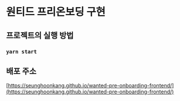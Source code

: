 # 원티드 프리온보딩 구현

## 프로젝트의 실행 방법
### `yarn start` 


## 배포 주소
[https://seunghoonkang.github.io/wanted-pre-onboarding-frontend/](https://seunghoonkang.github.io/wanted-pre-onboarding-frontend/)

